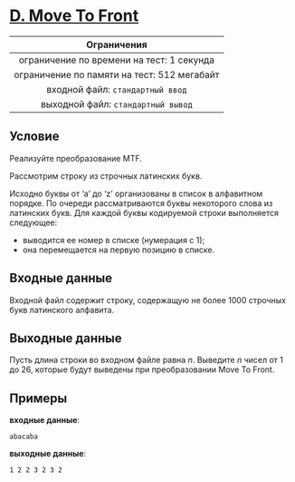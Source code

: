 # [D. Move To Front](D.java)

| Ограничения                                 |
|:-------------------------------------------:|
| ограничение по времени на тест: 1 секунда   |
| ограничение по памяти на тест: 512 мегабайт |
| входной файл: `стандартный ввод`            |
| выходной файл: `стандартный вывод`          |

## Условие

Реализуйте преобразование MTF.

Рассмотрим строку из строчных латинских букв.

Исходно буквы от ‘a’ до ‘z’ организованы в список в алфавитном порядке. По очереди рассматриваются буквы некоторого слова из латинских букв. Для каждой буквы кодируемой строки выполняется следующее:

* выводится ее номер в списке (нумерация с 1);
* она перемещается на первую позицию в списке.

## Входные данные

Входной файл содержит строку, содержащую не более 1000 строчных букв латинского алфавита.

## Выходные данные

Пусть длина строки во входном файле равна $n$. Выведите $n$ чисел от $1$ до $26$, которые будут выведены при преобразовании Move To Front.

## Примеры

**входные данные**:

```text
abacaba
```

**выходные данные**:

```text
1 2 2 3 2 3 2
```

